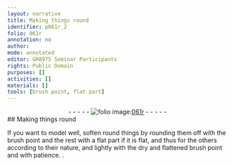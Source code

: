 ```yaml
---
layout: narrative
title: Making things round
identifier: p061r_2
folio: 061r
annotation: no
author:
mode: annotated
editor: GR8975 Seminar Participants
rights: Public Domain
purposes: []
activities: []
materials: []
tools: [brush point, flat part]
---
```


 <div class="folio" align="center">- - - - - <a href="http://gallica.bnf.fr/ark:/12148/btv1b10500001g/f127.image" target="_blank"><img src="https://cu-mkp.github.io/GR8975-edition/assets/photo-icon.png" alt="folio image: " style="display:inline-block; margin-bottom:-3px;"/>061r</a> - - - - - </div> 
## Making things round

 
If you want to model well, soften round things by rounding them off with the <span class="tool">brush point</span> and the rest with a <span class="tool">flat part</span> if it is flat, and thus for the others according to their nature, and lightly with the dry and flattened brush point and with patience.
. 